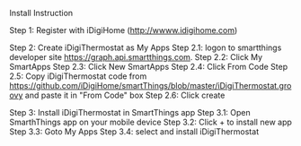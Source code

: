 Install Instruction

Step 1: Register with iDigiHome (http://wwww.idigihome.com) 

Step 2: Create iDigiThermostat as My Apps 
Step 2.1: logon to smartthings developer site https://graph.api.smartthings.com. 
Step 2.2: Click My SmartApps Step 
2.3: Click New SmartApps Step 2.4: Click From Code Step 
2.5: Copy iDigiThermostat code from https://github.com/iDigiHome/smartThings/blob/master/iDigiThermostat.groovy and paste it in "From Code" box Step 
2.6: Click create

Step 3: Install iDigiThermostat in SmartThings app Step 
3.1: Open SmarthThings app on your mobile device Step 
3.2: Click + to install new app Step 
3.3: Goto My Apps Step 
3.4: select and install iDigiThermostat
